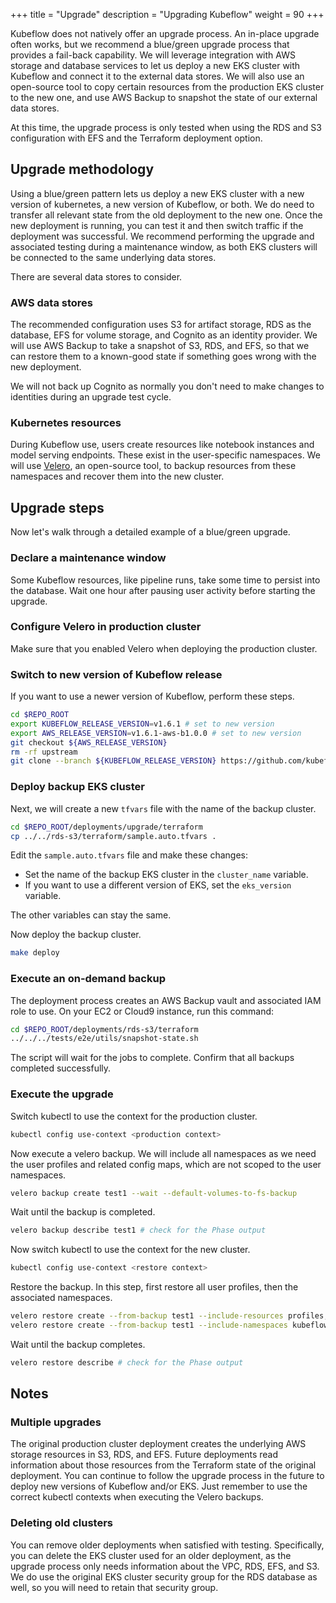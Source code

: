 +++
title = "Upgrade"
description = "Upgrading Kubeflow"
weight = 90
+++

Kubeflow does not natively offer an upgrade process. An in-place upgrade often works, but we recommend a blue/green upgrade process that provides a fail-back capability. We will leverage integration with AWS storage and database services to let us deploy a new EKS cluster with Kubeflow and connect it to the external data stores. We will also use an open-source tool to copy certain resources from the production EKS cluster to the new one, and use AWS Backup to snapshot the state of our external data stores.

At this time, the upgrade process is only tested when using the RDS and S3 configuration with EFS and the Terraform deployment option.

## Upgrade methodology

Using a blue/green pattern lets us deploy a new EKS cluster with a new version of kubernetes, a new version of Kubeflow, or both. We do need to transfer all relevant state from the old deployment to the new one. Once the new deployment is running, you can test it and then switch traffic if the deployment was successful. We recommend performing the upgrade and associated testing during a maintenance window, as both EKS clusters will be connected to the same underlying data stores.

There are several data stores to consider.

### AWS data stores

The recommended configuration uses S3 for artifact storage, RDS as the database, EFS for volume storage, and Cognito as an identity provider. We will use AWS Backup to take a snapshot of S3, RDS, and EFS, so that we can restore them to a known-good state if something goes wrong with the new deployment.

We will not back up Cognito as normally you don't need to make changes to identities during an upgrade test cycle.

### Kubernetes resources

During Kubeflow use, users create resources like notebook instances and model serving endpoints. These exist in the user-specific namespaces. We will use [Velero](https://velero.io/), an open-source tool, to backup resources from these namespaces and recover them into the new cluster.

## Upgrade steps

Now let's walk through a detailed example of a blue/green upgrade.

### Declare a maintenance window

Some Kubeflow resources, like pipeline runs, take some time to persist into the database. Wait one hour after pausing user activity before starting the upgrade.

### Configure Velero in production cluster

Make sure that you enabled Velero when deploying the production cluster.

### Switch to new version of Kubeflow release

If you want to use a newer version of Kubeflow, perform these steps.

```bash
cd $REPO_ROOT
export KUBEFLOW_RELEASE_VERSION=v1.6.1 # set to new version
export AWS_RELEASE_VERSION=v1.6.1-aws-b1.0.0 # set to new version
git checkout ${AWS_RELEASE_VERSION}
rm -rf upstream
git clone --branch ${KUBEFLOW_RELEASE_VERSION} https://github.com/kubeflow/manifests.git upstream
```

### Deploy backup EKS cluster

Next, we will create a new `tfvars` file with the name of the backup cluster.

```bash
cd $REPO_ROOT/deployments/upgrade/terraform
cp ../../rds-s3/terraform/sample.auto.tfvars .
```

Edit the `sample.auto.tfvars` file and make these changes:

* Set the name of the backup EKS cluster in the `cluster_name` variable. 
* If you want to use a different version of EKS, set the `eks_version` variable.

The other variables can stay the same.

Now deploy the backup cluster.

```bash
make deploy
```

### Execute an on-demand backup

The deployment process creates an AWS Backup vault and associated IAM role to use. On your EC2 or Cloud9 instance, run this command:

```bash
cd $REPO_ROOT/deployments/rds-s3/terraform
../../../tests/e2e/utils/snapshot-state.sh
```

The script will wait for the jobs to complete. Confirm that all backups completed successfully.

### Execute the upgrade

Switch kubectl to use the context for the production cluster.

```bash
kubectl config use-context <production context>
```

Now execute a velero backup. We will include all namespaces as we need the user profiles and related config maps, which are not scoped to the user namespaces.

```bash
velero backup create test1 --wait --default-volumes-to-fs-backup
```

Wait until the backup is completed.

```bash
velero backup describe test1 # check for the Phase output
```

Now switch kubectl to use the context for the new cluster.

```bash
kubectl config use-context <restore context>
```

Restore the backup. In this step, first restore all user profiles, then the associated namespaces.

```bash
velero restore create --from-backup test1 --include-resources profiles,configmaps,pv --wait
velero restore create --from-backup test1 --include-namespaces kubeflow-user-example-com --wait
```

Wait until the backup completes.

```bash
velero restore describe # check for the Phase output
```

## Notes

### Multiple upgrades

The original production cluster deployment creates the underlying AWS storage resources in S3, RDS, and EFS. Future deployments read information about those resources from the Terraform state of the original deployment. You can continue to follow the upgrade process in the future to deploy new versions of Kubeflow and/or EKS. Just remember to use the correct kubectl contexts when executing the Velero backups.

### Deleting old clusters

You can remove older deployments when satisfied with testing. Specifically, you can delete the EKS cluster used for an older deployment, as the upgrade process only needs information about the VPC, RDS, EFS, and S3. We do use the original EKS cluster security group for the RDS database as well, so you will need to retain that security group.